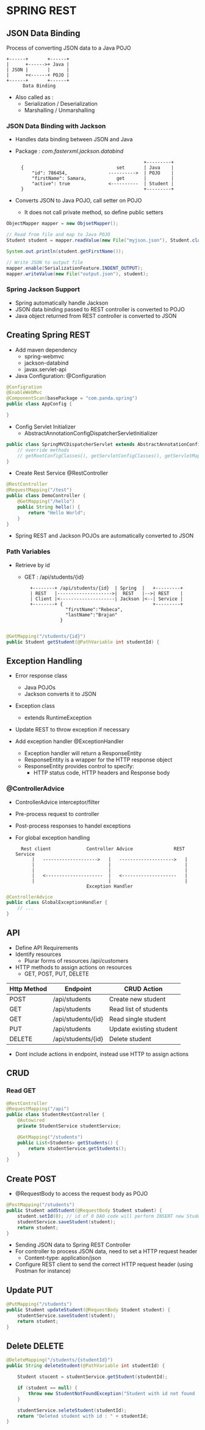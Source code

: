 # SPRING REST

## JSON Data Binding

Process of converting JSON data to a Java POJO

    +------+       +------+
    |      +------>+ Java |
    | JSON |       |      |
    |      +<------+ POJO |
    +------+       +------+
          Data Binding

- Also called as :
    - Serialization / Deserialization
    - Marshalling / Unmarshalling

### JSON Data Binding with Jackson

- Handles data binding between JSON and Java

- Package : *com.fasterxml.jackson.databind*

                                                     +---------+
        {                                  set       | Java    |
            "id": 786454,               ---------->  | POJO    |
            "firstName": Samara,           get       |         |
            "active": true              <----------  | Student |
        }                                            +---------+

- Converts JSON to Java POJO, call setter on POJO
    - It does not call private method, so define public setters

```java
ObjectMapper mapper = new ObjsetMapper();

// Read from file and map to Java POJO
Student student = mapper.readValue(new File("myjson.json"), Student.class);

System.out.println(student.getFirstName());

// Write JSON to output file
mapper.enable(SerializationFeature.INDENT_OUTPUT);
mapper.writeValue(new File("output.json"), student);
```

### Spring Jackson Support
- Spring automatically handle Jackson
- JSON data binding passed to REST controller is converted to POJO
- Java object returned from REST controller is converted to JSON


## Creating Spring REST
- Add maven dependency
    - spring-webmvc
    - jackson-databind
    - javax.servlet-api
- Java Configuration: @Configuration

```java
@Configration
@EnableWebMvc
@ComponentScan(basePackage = "com.panda.spring")
public class AppConfig {

}
```

- Config Servlet Initializer
    - AbstractAnnotationConfigDispatcherServletInitializer

```java
public class SpringMVCDispatcherServlet extends AbstractAnnotationConfigDispatcherServletInitializer {
    // override methods
    // getRootConfigClasses(), getServletConfigClasses(), getServletMappings()
}
```

- Create Rest Service @RestController

```java
@RestController
@RequestMapping("/test")
public class DemoController {
    @GetMapping("/hello")
    public String hello() {
        return "Hello World";
    }
}

```

- Spring REST and Jackson POJOs are automatically converted to JSON

### Path Variables
- Retrieve by id
    - GET : /api/students/{id}


            +--------+ /api/students/{id}  | Spring  |   +---------+
            | REST   |-------------------->|  REST   |-->| REST    |
            | Client |<--------------------| Jackson |<--| Service |
            +--------+ {                                 +---------+
                         "firstName":"Rebeca",
                         "lastName":"Brajan"
                       }

```java

@GetMapping("/students/{id}")
public Student getStudent(@PathVariable int studentId) {
```

## Exception Handling
- Error response class
    - Java POJOs
    - Jackson converts it to JSON

- Exception class
    - extends RuntimeException

- Update REST to throw exception if necessary

- Add exception handler @ExceptionHandler
    - Exception handler will return a ResponseEntity
    - ResponseEntity is a wrapper for the HTTP response object
    - ResponseEntity provides control to specify:
        - HTTP status code, HTTP headers and Response body

### @ControllerAdvice

- ControllerAdvice interceptor/filter
- Pre-process request to controller
- Post-process responses to handel exceptions
- For global exception handling



        Rest client             Controller Advice               REST Service
            |   -------------------->   |   -------------------->   |
            |                           |                           |
            |                           |                           |
            |   <---------------------  |   <--------------------   |
            |                           |                           |
                                Exception Handler

```java
@ControllerAdvice
public class GlobalExceptionHandler {
    // ...
}
```

## API
- Define API Requirements
- Identify resources
    - Plurar forms of resources /api/customers
- HTTP methods to assign actions on resources
    - GET, POST, PUT, DELETE

| Http Method | Endpoint | CRUD Action |
|---|---|---|
| POST | /api/students | Create new student |
| GET | /api/students | Read list of students |
| GET | /api/students/{id} | Read single student |
| PUT | /api/students | Update existing student |
| DELETE | /api/students/{id} | Delete student |

- Dont include actions in endpoint, instead use HTTP to assign actions

## CRUD
### Read GET

```java
@RestController
@RequestMapping("/api")
public class StudentRestController {
    @Autowired
    private StudentService studentService;

    @GetMapping("/students")
    public List<Students> getStudents() {
        return studentService.getStudents();
    }
}

```

## Create POST

- @RequestBody to access the request body as POJO

```java
@PostMapping("/students")
public Student addStudent(@RequestBody Student student) {
    student.setId(0); // id of 0 DAO code will perform INSERT new Student
    studentService.saveStudent(student);
    return student;
}

```

- Sending JSON data to Spring REST Controller
- For controller to process JSON data, need to set a HTTP request header
    - Content-type: application/json
- Configure REST client to send the correct HTTP request header (using Postman for instance)

## Update PUT

```java
@PutMapping("/students")
public Student updateStudent(@RequestBody Student student) {
    studentService.saveStudent(student);
    return student;
}
```

## Delete DELETE

```java
@DeleteMapping("/students/{studentId}")
public String deleteStudent(@PathVariable int studentId) {

    Student stucent = studentService.getStudent(studentId);

    if (student == null) {
        throw new StudentNotFoundException("Student with id not found : " + studentId);
    }

    studentService.seleteStudent(studentId);
    return "Deleted student with id : " + studentId;
}
```












